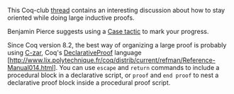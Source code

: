 This Coq-club [thread](http://pauillac.inria.fr/pipermail/coq-club/2007/003006.html) contains an interesting discussion about how to stay oriented while doing large inductive proofs.

Benjamin Pierce suggests using a [Case tactic](Case%20(tactic)) to mark your progress.

Since Coq version 8.2, the best way of organizing a large proof is probably using [C-zar](C-zar), Coq's [DeclarativeProof](DeclarativeProof) language \[<http://www.lix.polytechnique.fr/coq/distrib/current/refman/Reference-Manual014.html>\]. You can use `escape` and `return` commands to include a procedural block in a declarative script, or `proof` and `end proof` to nest a declarative proof block inside a procedural proof script.
